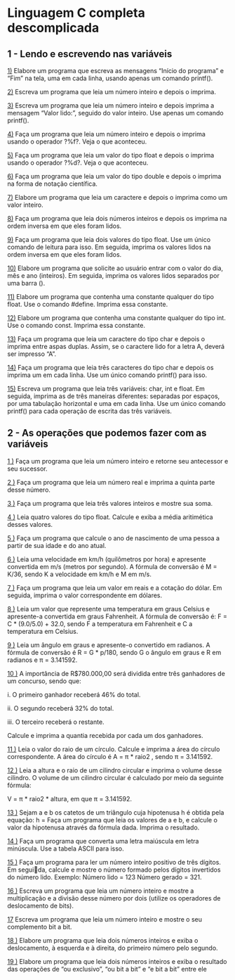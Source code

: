 # Linguagem C completa descomplicada

## 1 - Lendo e escrevendo nas variáveis 
[1)](https://github.com/Fariaslr/LinguagemCCompletaDescomplicada/blob/main/1%20-%20%20Lendo%20e%20escrevendo%20nas%20vari%C3%A1veis/1%20-%20Palavras%20em%20diferentes%20linhas.c) Elabore um programa que escreva as mensagens “Início do programa” e “Fim” na 
tela, uma em cada linha, usando apenas um comando printf(). 

[2)](https://github.com/Fariaslr/LinguagemCCompletaDescomplicada/blob/main/1%20-%20%20Lendo%20e%20escrevendo%20nas%20vari%C3%A1veis/2%20-%20Ler%20e%20imprimir%20inteiro.c) Escreva um programa que leia um número inteiro e depois o imprima. 

[3)](https://github.com/Fariaslr/LinguagemCCompletaDescomplicada/blob/main/1%20-%20%20Lendo%20e%20escrevendo%20nas%20vari%C3%A1veis/3%20-%20Imprimir%20n%C3%BAmero%20inteiro.c) Escreva um programa que leia um número inteiro e depois imprima a mensagem “Valor lido:”, seguido do valor inteiro. Use apenas um comando printf().

[4)](https://github.com/Fariaslr/LinguagemCCompletaDescomplicada/blob/main/1%20-%20%20Lendo%20e%20escrevendo%20nas%20vari%C3%A1veis/4%20-%20Imprimir%20inteiro%20como%20float.c) Faça um programa que leia um número inteiro e depois o imprima usando o operador ?%f?. Veja o que aconteceu.    

[5)](https://github.com/Fariaslr/LinguagemCCompletaDescomplicada/blob/main/1%20-%20%20Lendo%20e%20escrevendo%20nas%20vari%C3%A1veis/5%20-%20Imprimir%20float%20como%20inteiro.c) Faça um programa que leia um valor do tipo float e depois o imprima usando o operador ?%d?. Veja o que aconteceu.

[6)](https://github.com/Fariaslr/LinguagemCCompletaDescomplicada/blob/main/1%20-%20%20Lendo%20e%20escrevendo%20nas%20vari%C3%A1veis/6%20-%20Double%20como%20nota%C3%A7%C3%A3o%20ci%C3%AAntifica.c) Faça um programa que leia um valor do tipo double e depois o imprima na forma 
	de notação científica.

[7)](https://github.com/Fariaslr/LinguagemCCompletaDescomplicada/blob/main/1%20-%20%20Lendo%20e%20escrevendo%20nas%20vari%C3%A1veis/7%20-%20Ler%2C%20imprimir%20caractere%20com%20inteiro.c) Elabore um programa que leia um caractere e depois o imprima como um valor 
	inteiro.

[8)](https://github.com/Fariaslr/LinguagemCCompletaDescomplicada/blob/main/1%20-%20%20Lendo%20e%20escrevendo%20nas%20vari%C3%A1veis/8%20-%20Inteiros%20em%20ordem%20inversa.c) Faça um programa que leia dois números inteiros e depois os imprima na ordem inversa em que eles foram lidos. 

[9)](https://github.com/Fariaslr/LinguagemCCompletaDescomplicada/blob/main/1%20-%20%20Lendo%20e%20escrevendo%20nas%20vari%C3%A1veis/9%20-%20Reais%20em%20ordem%20inversa.c) Faça um programa que leia dois valores do tipo float. Use um único comando de 
	leitura para isso. Em seguida, imprima os valores lidos na ordem inversa em que eles 
	foram lidos.  

[10)](https://github.com/Fariaslr/LinguagemCCompletaDescomplicada/blob/main/1%20-%20%20Lendo%20e%20escrevendo%20nas%20vari%C3%A1veis/10%20-%20Dia%2C%20m%C3%AAs%20e%20ano.c) Elabore um programa que solicite ao usuário entrar com o valor do dia, mês e ano (inteiros). Em seguida, imprima os valores lidos separados por uma barra (\).

[11)](https://github.com/Fariaslr/LinguagemCCompletaDescomplicada/blob/main/1%20-%20%20Lendo%20e%20escrevendo%20nas%20vari%C3%A1veis/11%20-%20Constante%20%23define.c) Elabore um programa que contenha uma constante qualquer do tipo float. Use o 
	comando #define. Imprima essa constante.

[12)](https://github.com/Fariaslr/LinguagemCCompletaDescomplicada/blob/main/1%20-%20%20Lendo%20e%20escrevendo%20nas%20vari%C3%A1veis/12%20-%20Constante%20const.c) Elabore um programa que contenha uma constante qualquer do tipo int. Use o 
	comando const. Imprima essa constante.

[13)](https://github.com/Fariaslr/LinguagemCCompletaDescomplicada/blob/main/1%20-%20%20Lendo%20e%20escrevendo%20nas%20vari%C3%A1veis/13%20-%20Imprimindo%20aspas%20duplas.c) Faça um programa que leia um caractere do tipo char e depois o imprima entre 
	aspas duplas. Assim, se o caractere lido for a letra A, deverá ser impresso “A”.

[14)](https://github.com/Fariaslr/LinguagemCCompletaDescomplicada/blob/main/1%20-%20%20Lendo%20e%20escrevendo%20nas%20vari%C3%A1veis/14%20-%20Caracteres%20em%20tr%C3%AAs%20linhas%20diferentes.c) Faça um programa que leia três caracteres do tipo char e depois os imprima um 
    em cada linha. Use um único comando printf() para isso.

[15)](https://github.com/Fariaslr/LinguagemCCompletaDescomplicada/blob/main/1%20-%20%20Lendo%20e%20escrevendo%20nas%20vari%C3%A1veis/15%20-%20Char%2C%20int%20e%20float%20separadas.c) Escreva um programa que leia três variáveis: char, int e float. Em seguida, imprima as de três maneiras diferentes: separadas por espaços, por uma tabulação horizontal e 
	uma em cada linha. Use um único comando printf() para cada operação de escrita 
	das três variáveis.

## 2 - As operações que podemos fazer com as variáveis

[1 )](https://github.com/Fariaslr/LinguagemCCompletaDescomplicada/blob/main/2%20-%20As%20opera%C3%A7%C3%B5es%20que%20podemos%20fazer%20com%20as%20vari%C3%A1veis/1-%20Antecessor%20e%20Sucessor.c) Faça um programa que leia um número inteiro e retorne seu antecessor e seu sucessor.

[2 )](https://github.com/Fariaslr/LinguagemCCompletaDescomplicada/blob/main/2%20-%20As%20opera%C3%A7%C3%B5es%20que%20podemos%20fazer%20com%20as%20vari%C3%A1veis/2%20-%20Quinta%20parte.c) Faça um programa que leia um número real e imprima a quinta parte desse número.

[3 )](https://github.com/Fariaslr/LinguagemCCompletaDescomplicada/blob/main/2%20-%20As%20opera%C3%A7%C3%B5es%20que%20podemos%20fazer%20com%20as%20vari%C3%A1veis/3%20-%20Soma%20de%20tr%C3%AAs%20valores.c) Faça um programa que leia três valores inteiros e mostre sua soma.

[4 )](https://github.com/Fariaslr/LinguagemCCompletaDescomplicada/blob/main/2%20-%20As%20opera%C3%A7%C3%B5es%20que%20podemos%20fazer%20com%20as%20vari%C3%A1veis/4%20-%20Media%20de%20quatro%20float.c) Leia quatro valores do tipo float. Calcule e exiba a média aritimética desses valores.

[5 )](https://github.com/Fariaslr/LinguagemCCompletaDescomplicada/blob/main/2%20-%20As%20opera%C3%A7%C3%B5es%20que%20podemos%20fazer%20com%20as%20vari%C3%A1veis/5%20-%20Ano%20de%20nascimento%20pela%20idade.c) Faça um programa que calcule o ano de nascimento de uma pessoa a partir de sua 
	idade e do ano atual.

[6 )](https://github.com/Fariaslr/LinguagemCCompletaDescomplicada/blob/main/2%20-%20As%20opera%C3%A7%C3%B5es%20que%20podemos%20fazer%20com%20as%20vari%C3%A1veis/6%20-%20Quilomentro%20por%20hora%20para%20metros%20por%20segundo.c) Leia uma velocidade em km/h (quilômetros por hora) e apresente convertida em 
	m/s (metros por segundo). A fórmula de conversão é M = K/36, sendo K a velocidade em km/h e M em m/s.

[7 )](https://github.com/Fariaslr/LinguagemCCompletaDescomplicada/blob/main/2%20-%20As%20opera%C3%A7%C3%B5es%20que%20podemos%20fazer%20com%20as%20vari%C3%A1veis/7%20-%20Real%20para%20d%C3%B3lar.c) Faça um programa que leia um valor em reais e a cotação do dólar. Em seguida, 
	imprima o valor correspondente em dólares.

[8 )](https://github.com/Fariaslr/LinguagemCCompletaDescomplicada/blob/main/2%20-%20As%20opera%C3%A7%C3%B5es%20que%20podemos%20fazer%20com%20as%20vari%C3%A1veis/8%20-%20Celsius%20para%20fahrenheit.c) Leia um valor que represente uma temperatura em graus Celsius e apresente-a 	convertida em graus Fahrenheit. A fórmula de conversão é:
    F = C * (9.0/5.0) + 
	32.0, sendo F a temperatura em Fahrenheit e C a temperatura em Celsius.

[9 )](https://github.com/Fariaslr/LinguagemCCompletaDescomplicada/blob/main/2%20-%20As%20opera%C3%A7%C3%B5es%20que%20podemos%20fazer%20com%20as%20vari%C3%A1veis/9%20-%20Grau%20para%20radianos.c) Leia um ângulo em graus e apresente-o convertido em radianos. A fórmula de 
conversão é R = G * p/180, sendo G o ângulo em graus e R em radianos e π = 
3.141592.

[10 )](https://github.com/Fariaslr/LinguagemCCompletaDescomplicada/blob/main/2%20-%20As%20opera%C3%A7%C3%B5es%20que%20podemos%20fazer%20com%20as%20vari%C3%A1veis/10%20-%20Pr%C3%AAmio%20do%20concurso.c) A importância de R$780.000,00 será dividida entre três ganhadores de um concurso, sendo que:

i. O primeiro ganhador receberá 46% do total.

ii. O segundo receberá 32% do total.

iii. O terceiro receberá o restante.

Calcule e imprima a quantia recebida por cada um dos ganhadores.

[11 )](https://github.com/Fariaslr/LinguagemCCompletaDescomplicada/blob/main/2%20-%20As%20opera%C3%A7%C3%B5es%20que%20podemos%20fazer%20com%20as%20vari%C3%A1veis/11%20-%20%C3%81rea%20do%20c%C3%ADrculo.c) Leia o valor do raio de um círculo. Calcule e imprima a área do círculo correspondente. A área do círculo é A = π * raio2
, sendo π = 3.141592.

[12 )](https://github.com/Fariaslr/LinguagemCCompletaDescomplicada/blob/main/2%20-%20As%20opera%C3%A7%C3%B5es%20que%20podemos%20fazer%20com%20as%20vari%C3%A1veis/12%20-%20Volume%20do%20cilindro.c) Leia a altura e o raio de um cilindro circular e imprima o volume desse cilindro. 
O volume de um cilindro circular é calculado por meio da seguinte fórmula:

V = π * raio2 * altura,
em que π = 3.141592.

[13 )](https://github.com/Fariaslr/LinguagemCCompletaDescomplicada/blob/main/2%20-%20As%20opera%C3%A7%C3%B5es%20que%20podemos%20fazer%20com%20as%20vari%C3%A1veis/13%20-%20Hipotenusa.c) Sejam a e b os catetos de um triângulo cuja hipotenusa h é obtida pela equação: 
h = 
Faça um programa que leia os valores de a e b, e calcule o valor da hipotenusa 
através da fórmula dada. Imprima o resultado.

[14 )](https://github.com/Fariaslr/LinguagemCCompletaDescomplicada/blob/main/2%20-%20As%20opera%C3%A7%C3%B5es%20que%20podemos%20fazer%20com%20as%20vari%C3%A1veis/14%20-%20Mai%C3%BAscula%20para%20min%C3%BAscula.c) Faça um programa que converta uma letra maiúscula em letra minúscula. Use a 
tabela ASCII para isso.

[15 )](https://github.com/Fariaslr/LinguagemCCompletaDescomplicada/blob/main/2%20-%20As%20opera%C3%A7%C3%B5es%20que%20podemos%20fazer%20com%20as%20vari%C3%A1veis/15%20-%20N%C3%BAmero%20invertido.c) Faça um programa para ler um número inteiro positivo de três dígitos. Em seguida, calcule e mostre o número formado pelos dígitos invertidos do número lido. 
Exemplo: 
Número lido = 123 
Número gerado = 321.

[16 )](https://github.com/Fariaslr/LinguagemCCompletaDescomplicada/blob/main/2%20-%20As%20opera%C3%A7%C3%B5es%20que%20podemos%20fazer%20com%20as%20vari%C3%A1veis/16%20-%20Divis%C3%A3o%20e%20Multiplica%C3%A7%C3%A3o%20por%20bit.c)  Escreva um programa que leia um número inteiro e mostre a multiplicação e a 
divisão desse número por dois (utilize os operadores de deslocamento de bits). 

[17](LinguagemCCompletaDescomplicada/blob/main/2%20-%20As%20opera%C3%A7%C3%B5es%20que%20podemos%20fazer%20com%20as%20vari%C3%A1veis/17%20-%20Complemento%20do%20n%C3%BAmero.c) Escreva um programa que leia um número inteiro e mostre o seu complemento 
bit a bit.

[18 )](https://github.com/Fariaslr/LinguagemCCompletaDescomplicada/blob/main/2%20-%20As%20opera%C3%A7%C3%B5es%20que%20podemos%20fazer%20com%20as%20vari%C3%A1veis/18%20-%20Movimentando%20bits.c) Elabore um programa que leia dois números inteiros e exiba o deslocamento, à 
esquerda e à direita, do primeiro número pelo segundo.

[19 )](https://github.com/Fariaslr/LinguagemCCompletaDescomplicada/blob/main/2%20-%20As%20opera%C3%A7%C3%B5es%20que%20podemos%20fazer%20com%20as%20vari%C3%A1veis/19%20-%20Opera%C3%A7%C3%B5es%20com%20bits.c) Elabore um programa que leia dois números inteiros e exiba o resultado das operações de “ou exclusivo”, “ou bit a bit” e “e bit a bit” entre ele


